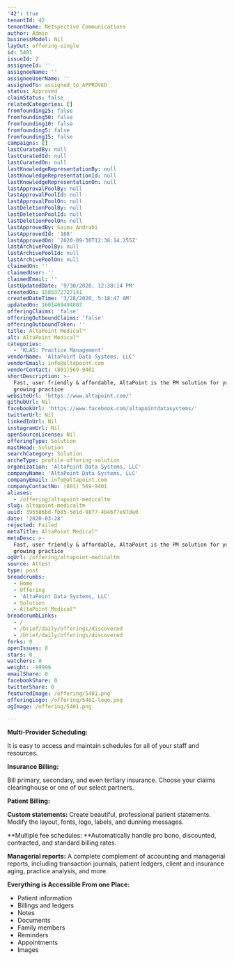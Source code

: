 ```yaml
---
'42': true
tenantId: 42
tenantName: Netspective Communications
author: Admin
businessModel: Nil
layOut: offering-single
id: 5401
issueId: 2
assigneeId: ''
assigneeName: ''
assigneeUserName: ''
assignedTo: assigned_to_APPROVED
status: Approved
claimStatus: false
relatedCategories: []
fromfounding25: false
fromfounding50: false
fromfounding10: false
fromfounding5: false
fromfounding15: false
campaigns: []
lastCuratedBy: null
lastCuratedId: null
lastCuratedOn: null
lastKnowledgeRepresentationBy: null
lastKnowledgeRepresentationId: null
lastKnowledgeRepresentationOn: null
lastApprovalPoolBy: null
lastApprovalPoolId: null
lastApprovalPoolOn: null
lastDeletionPoolBy: null
lastDeletionPoolId: null
lastDeletionPoolOn: null
lastApprovedBy: Saima Andrabi
lastApprovedId: '168'
lastApprovedOn: '2020-09-30T12:38:14.255Z'
lastArchivePoolBy: null
lastArchivePoolId: null
lastArchivePoolOn: null
claimedOn: ''
claimedUser: ''
claimedEmail: ''
lastUpdatedDate: '9/30/2020, 12:38:14 PM'
createdOn: 1585372727141
createdDateTime: '3/28/2020, 5:18:47 AM'
updatedOn: 1601469494807
offeringClaims: 'false'
offeringOutboundClaims: 'false'
offeringOutboundToken: ''
title: AltaPoint Medical™
alt: AltaPoint Medical™
categories:
  - 'KLAS: Practice Management'
vendorName: 'AltaPoint Data Systems, LLC'
vendorEmail: info@altapoint.com
vendorContact: (801)569-9401
shortDescription: >-
  Fast, user friendly & affordable, AltaPoint is the PM solution for your
  growing practice
websiteUrl: 'https://www.altapoint.com/'
githubUrl: Nil
facebookUrl: 'https://www.facebook.com/altapointdatasystems/'
twitterUrl: Nil
linkedInUrl: Nil
instagramUrl: Nil
openSourceLicense: Nil
offeringType: Solution
mastHead: Solution
searchCategory: Solution
archeType: profile-offering-solution
organization: 'AltaPoint Data Systems, LLC'
companyName: 'AltaPoint Data Systems, LLC'
companyEmail: info@altapoint.com
companyContactNo: (801) 569-9401
aliases:
  - /offering/altapoint-medicaltm
slug: altapoint-medicaltm
uuid: 395586bd-fb85-5d1d-9877-4b46f7e97de0
date: '2020-03-28'
rejected: Failed
metaTitle: AltaPoint Medical™
metaDesc: >-
  Fast, user friendly & affordable, AltaPoint is the PM solution for your
  growing practice
ogUrl: /offering/altapoint-medicaltm
source: Attest
type: post
breadcrumbs:
  - Home
  - Offering
  - 'AltaPoint Data Systems, LLC'
  - Solution
  - AltaPoint Medical™
breadcrumbLinks:
  - /
  - /brief/daily/offerings/discovered
  - /brief/daily/offerings/discovered
forks: 0
openIssues: 0
stars: 0
watchers: 0
weight: -99999
emailShare: 0
facebookShare: 0
twitterShare: 0
featuredImage: /offering/5401.png
offeringLogo: /offering/5401-logo.png
ogImage: /offering/5401.png

---
```

**Multi-Provider Scheduling:**

It is easy to access and maintain schedules for all of your staff and resources. 

**Insurance Billing:**

Bill primary, secondary, and even tertiary insurance. Choose your claims clearinghouse or one of our select partners.

**Patient Billing:**

**Custom statements:** Create beautiful, professional patient statements. Modify the layout, fonts, logo, labels, and dunning messages.

**Multiple fee schedules: **Automatically handle pro bono, discounted, contracted, and standard billing rates.

**Managerial reports:** A complete complement of accounting and managerial reports, including transaction journals, patient ledgers, client and insurance aging, practice analysis, and more.

**Everything is Accessible From one Place:**

* Patient information
*  Billings and ledgers
*  Notes
*  Documents
*  Family members
*  Reminders
*  Appointments
*  Images